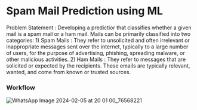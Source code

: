 <h1><b>Spam Mail Prediction using ML</b></h1>
Problem Statement : Developing a predictior that classifies whether a given mail is a spam mail or a ham mail.
Mails can be primarily classified into two categories:
1) Spam Mails : They refer to unsolicited and often irrelevant or inappropriate messages sent over the internet, typically to a large number of users, for the purpose of advertising, phishing, spreading malware, or other malicious activities. 
2) Ham Mails : They refer to messages that are solicited or expected by the recipients. These emails are typically relevant, wanted, and come from known or trusted sources.
<h3><b> Workflow</b></h3>

![WhatsApp Image 2024-02-05 at 20 01 00_76568221](https://github.com/anandpanda3/Spam-Mail-Predictor/assets/123104076/c2564673-686e-42df-8f09-5b5add059e1c)
